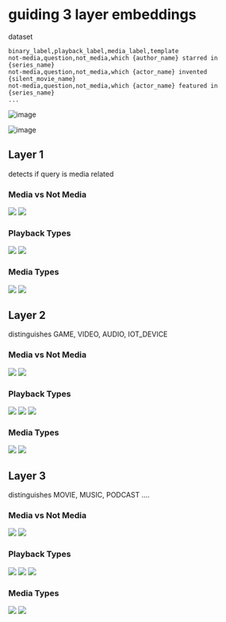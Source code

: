 # guiding 3 layer embeddings

dataset
```csv
binary_label,playback_label,media_label,template
not-media,question,not_media,which {author_name} starred in {series_name}
not-media,question,not_media,which {actor_name} invented {silent_movie_name}
not-media,question,not_media,which {actor_name} featured in {series_name}
...
```
![image](https://github.com/user-attachments/assets/83603fd6-5f12-4d3d-bf3d-8722d0dedc80)

![image](https://github.com/user-attachments/assets/8feca8c6-1b8a-4c66-a745-8584775b3d2b)


## Layer 1

detects if query is media related

### Media vs Not Media

![](l1_binary_pca_visualization.png)
![](l1_binary_tsne_visualization.png)

### Playback Types

![](l1_playback_pca_visualization.png)
![](l1_playback_tsne_visualization.png)

### Media  Types

![](l1_media_pca_visualization.png)
![](l1_media_tsne_visualization.png)


## Layer 2

distinguishes GAME, VIDEO, AUDIO, IOT_DEVICE

### Media vs Not Media

![](l2_binary_pca_visualization.png)
![](l2_binary_tsne_visualization.png)

### Playback Types

![](l2_playback_pca_visualization.png)
![](l2_playback_tsne_visualization.png)
![](l2_playback_3d_tsne_visualization.png)

### Media  Types

![](l2_media_pca_visualization.png)
![](l2_media_tsne_visualization.png)



## Layer 3

distinguishes MOVIE, MUSIC, PODCAST ....

### Media vs Not Media

![](l3_binary_pca_visualization.png)
![](l3_binary_tsne_visualization.png)

### Playback Types

![](l3_playback_pca_visualization.png)
![](l3_playback_tsne_visualization.png)
![](l3_playback_3d_tsne_visualization.png)

### Media  Types

![](l3_media_pca_visualization.png)
![](l3_media_tsne_visualization.png)



